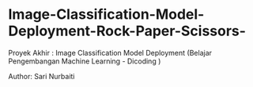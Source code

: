 # Image-Classification-Model-Deployment-Rock-Paper-Scissors-
Proyek Akhir : Image Classification Model Deployment  (Belajar Pengembangan Machine Learning - Dicoding ) 

Author: Sari Nurbaiti
